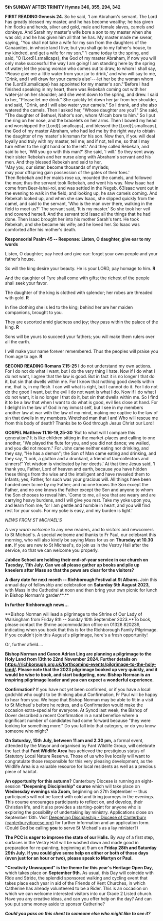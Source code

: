 **5th SUNDAY AFTER TRINITY Hymns 346, 355, 294, 342**

**FIRST READING Genesis 24.** So he said, 'I am Abraham's servant.
The Lord has greatly blessed my master, and he has become wealthy; he
has given him flocks and herds, silver and gold, male and female slaves,
camels and donkeys. And Sarah my master's wife bore a son to my master
when she was old; and he has given him all that he has. My master made
me swear, saying, "You shall not take a wife for my son from the
daughters of the Canaanites, in whose land I live; but you shall go to
my father's house, to my kindred, and get a wife for my son." 'I came
today to the spring, and said, "O [Lord]{.smallcaps}, the God of my
master Abraham, if now you will only make successful the way I am going!
I am standing here by the spring of water; let the young woman who comes
out to draw, to whom I shall say, 'Please give me a little water from
your jar to drink,' and who will say to me, 'Drink, and I will draw for
your camels also'---let her be the woman whom the [Lord]{.smallcaps} has
appointed for my master's son."'Before I had finished speaking in my
heart, there was Rebekah coming out with her water-jar on her shoulder;
and she went down to the spring, and drew. I said to her, "Please let me
drink." She quickly let down her jar from her shoulder, and said,
"Drink, and I will also water your camels." So I drank, and she also
watered the camels. Then I asked her, "Whose daughter are you?" She
said, "The daughter of Bethuel, Nahor's son, whom Milcah bore to him."
So I put the ring on her nose, and the bracelets on her arms. Then I
bowed my head and worshipped the [Lord]{.smallcaps}, and blessed the
[Lord]{.smallcaps}, the God of my master Abraham, who had led me by the
right way to obtain the daughter of my master's kinsman for his son. Now
then, if you will deal loyally and truly with my master, tell me; and if
not, tell me, so that I may turn either to the right hand or to the
left.' And they called Rebekah, and said to her, 'Will you go with this
man?' She said, 'I will.' So they sent away their sister Rebekah and her
nurse along with Abraham's servant and his men. And they blessed Rebekah
and said to her,\
'May you, our sister, become thousands of myriads;\
may your offspring gain possession of the gates of their foes.'\
Then Rebekah and her maids rose up, mounted the camels, and followed the
man; thus the servant took Rebekah, and went his way. Now Isaac had come
from Beer-lahai-roi, and was settled in the Negeb. 63Isaac went out in
the evening to walk in the field; and looking up, he saw camels coming.
And Rebekah looked up, and when she saw Isaac, she slipped quickly from
the camel, and said to the servant, 'Who is the man over there, walking
in the field to meet us?' The servant said, 'It is my master.' So she
took her veil and covered herself. And the servant told Isaac all the
things that he had done. Then Isaac brought her into his mother Sarah's
tent. He took Rebekah, and she became his wife; and he loved her. So
Isaac was comforted after his mother's death.

**Responsorial Psalm 45 -- Response: Listen, O daughter, give ear to my
words**

Listen, O daughter; pay heed and give ear: forget your own people and
your fatherʼs house.

So will the king desire your beauty. He is your LORD, pay homage to him.
**R**

And the daughter of Tyre shall come with gifts; the richest of the
people shall seek your favor.

The daughter of the king is clothed with splendor; her robes are
threaded with gold. **R**

In fine clothing she is led to the king; behind her are her maiden
companions, brought to you.

They are escorted amid gladness and joy; they pass within the palace of
the king. **R**

Sons will be yours to succeed your fathers; you will make them rulers
over all the earth.

I will make your name forever remembered. Thus the peoples will praise
you from age to age. **R**

**SECOND READING Romans 7.15-25** I do not understand my own actions.
For I do not do what I want, but I do the very thing I hate. Now if I do
what I do not want, I agree that the law is good. But in fact it is no
longer I that do it, but sin that dwells within me. For I know that
nothing good dwells within me, that is, in my flesh. I can will what is
right, but I cannot do it. For I do not do the good I want, but the evil
I do not want is what I do. Now if I do what I do not want, it is no
longer I that do it, but sin that dwells within me. So I find it to be a
law that when I want to do what is good, evil lies close at hand. For I
delight in the law of God in my inmost self, but I see in my members
another law at war with the law of my mind, making me captive to the law
of sin that dwells in my members. Wretched man that I am! Who will
rescue me from this body of death? Thanks be to God through Jesus Christ
our Lord!

**GOSPEL Matthew 11.16-19,25-30** 'But to what will I compare this
generation? It is like children sitting in the market-places and calling
to one another, "We played the flute for you, and you did not dance; we
wailed, and you did not mourn." For John came neither eating nor
drinking, and they say, "He has a demon"; the Son of Man came eating and
drinking, and they say, "Look, a glutton and a drunkard, a friend of
tax-collectors and sinners!" Yet wisdom is vindicated by her deeds.' At
that time Jesus said, 'I thank you, Father, Lord of heaven and earth,
because you have hidden these things from the wise and the intelligent
and have revealed them to infants; yes, Father, for such was your
gracious will. All things have been handed over to me by my Father; and
no one knows the Son except the Father, and no one knows the Father
except the Son and anyone to whom the Son chooses to reveal him. 'Come
to me, all you that are weary and are carrying heavy burdens, and I will
give you rest. Take my yoke upon you, and learn from me; for I am gentle
and humble in heart, and you will find rest for your souls. For my yoke
is easy, and my burden is light.'

*NEWS FROM ST MICHAEL\'S*

*A very warm welcome* to any new readers, and to visitors and newcomers
to St Michael\'s. A special welcome and thanks to Fr Paul, our celebrant
this morning, who will also kindly be saying Mass for us on **Thursday
at 10.30 am.** If you are new to St Michael\'s, do join us in the Vestry
Hall after the service, so that we can welcome you properly.

**Jubilee School are holding their end-of-year service in our church on
Tuesday, 11th July. Can we all please gather up books and pile up
kneelers after Mass so that the pews are clear for the visitors?**

**A diary date for next month -- Richborough Festival at St Albans.**
Join this annual day of fellowship and celebration on **Saturday 5th
August 2023,** with Mass in the Cathedral at noon and then bring your
own picnic for lunch in Bishop Norman\'s garden**.**

**In further Richborough news...**

**Bishop Norman will lead a pilgrimage to the Shrine of Our Lady of
Walsingham from Friday 8th -- Sunday 10th September 2023.**To book,
please contact the Shrine accommodation office on 01328 820239,
indicating when you book that this is for the Richborough Family
Pilgrimage. If you couldn\'t join this August\'s pilgrimage, here\'s a
fresh opportunity!

Or, further afield....

**Bishop Norman and Canon Adrian Ling are planning a pilgrimage to the
Holy Land from 13th to 22nd November 2024. Further details on
<https://richborough.org.uk/forthcoming-events/pilgrimage-to-the-holy-land/>.
Please note that the 2023 pilgrimage booked up very quickly, and it
would be wise to book, and start budgeting, now. Bishop Norman is an
inspiring pilgrimage leader and you can expect a wonderful experience.**

**Confirmation?** If you have not yet been confirmed, or if you have a
local godchild who ought to be thinking about Confirmation, Fr Paul will
be happy to hear from you. We hope that Bishop Norman may be able to fit
in a visit to St Michael\'s before he retires, and a Confirmation would
make the occasion extra-special for everyone. At Synod last week, the
Bishop of Dover described a recent Confirmation in a rural benefice
where a significant number of candidates had come forward because "they
were looking for something more." Do you fall into that category, or do
you know someone who might?

**On Saturday, 15th July, between 11 am and 2.30 pm,** a formal event,
attended by the Mayor and organised by Fant Wildlife Group, will
celebrate the fact that **Fant Wildlife Area** has achieved the
prestigious status of Statutory Local Nature Reserve. Those of us who
live locally will want to congratulate those responsible for this very
pleasing development, as the Wildlife Area is a valuable resource for
local residents as well as a precious piece of habitat.

**An opportunity for this autumn?** Canterbury Diocese is running an
eight-session **"Deepening Discipleship" course** which will take place
on **Wednesday evenings via Zoom,** beginning on 27th September --
thus participants will not be faced with cold and tiring journeys in the
evenings. This course encourages participants to reflect on, and
develop, their Christian life, and it also provides a starting-point for
anyone who is exploring the possibility of undertaking lay ministry.
Applications close on September 13th. Visit [Deepening Discipleship -
Diocese of Canterbury
(canterburydiocese.org)](https://www.canterburydiocese.org/our-life/spirituality-discipleship/explore-discipleship/deepening-discipleship/deepening-discipleship#_blank)
for further information and an application form. (Could God be calling
**you** to serve St Michael\'s as a lay minister?)

**The PCC is eager to improve the state of our Halls.** By way of a
first step, surfaces in the Vestry Hall will be washed down and made
good in preparation for re-painting, beginning at 9 am on **Friday
28th and Saturday 29th July.** **If you could give some help on
either or both of those days (even just for an hour or two), please
speak to Martyn or Paul.**

**"Creativity Unwrapped" is the theme for this year\'s Heritage Open
Day,** which takes place on **September 9th.** As usual, this Day will
coincide with Ride and Stride, the splendid sponsored walking and
cycling event that takes place each year in aid of the Friends of Kent
Churches, in which Catherine has already volunteered to be a Rider. This
is an occasion on which we can welcome interested visitors into our
Grade 2 Listed church. Have you any creative ideas, and can you offer
help on the day? And can you put some money aside to sponsor Catherine?

***Could you pass on this sheet to someone else who might like to see
it?***
